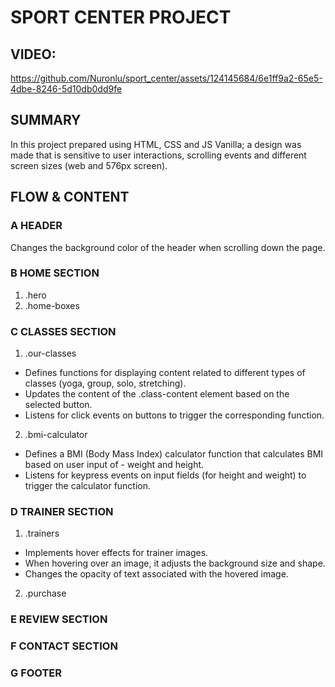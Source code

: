 # SPORT CENTER PROJECT

## VIDEO:
https://github.com/Nuronlu/sport_center/assets/124145684/6e1ff9a2-65e5-4dbe-8246-5d10db0dd9fe


## SUMMARY
In this project prepared using HTML, CSS and JS Vanilla; a design was made that is sensitive to user interactions, scrolling events and different screen sizes (web and 576px screen).


## FLOW & CONTENT

### A HEADER
Changes the background color of the header when scrolling down the page.

### B HOME SECTION
1. .hero
2. .home-boxes

### C CLASSES SECTION
1. .our-classes
- Defines functions for displaying content related to different types of classes (yoga, group, solo, stretching).
- Updates the content of the .class-content element based on the selected button.
- Listens for click events on buttons to trigger the corresponding function.
2. .bmi-calculator
- Defines a BMI (Body Mass Index) calculator function that calculates BMI based on user input of - weight and height.
- Listens for keypress events on input fields (for height and weight) to trigger the calculator function.

### D TRAINER SECTION
1. .trainers
- Implements hover effects for trainer images.
- When hovering over an image, it adjusts the background size and shape.
- Changes the opacity of text associated with the hovered image.
2. .purchase

### E REVIEW SECTION

### F CONTACT SECTION

### G FOOTER



